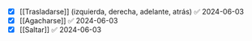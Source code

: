 - [x] [[Trasladarse]] (izquierda, derecha, adelante, atrás) ✅ 2024-06-03
- [x] [[Agacharse]] ✅ 2024-06-03
- [x] [[Saltar]] ✅ 2024-06-03
